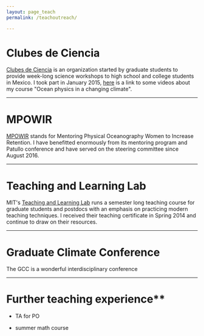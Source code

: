 ```yaml
---
layout: page_teach
permalink: /teachoutreach/

---
```


# Clubes de Ciencia


[Clubes de Ciencia](https://www.clubesdeciencia.mx/) is an organization started by graduate students to provide week-long science workshops to high school and college students in Mexico. I took part in January 2015, [here](https://www.youtube.com/watch?v=qCBdvfZ3lZM) is a link to some videos about my course "Ocean physics in a changing climate".


---

# MPOWIR

[MPOWIR](mpowir.org) stands for Mentoring Physical Oceanography Women to Increase Retention. I have benefitted enormously from its mentoring program and Patullo conference and have served on the steering committee since August 2016.

---

# Teaching and Learning Lab

MIT's [Teaching and Learning Lab](http://tll.mit.edu/) runs a semester long teaching course for graduate students and postdocs with an emphasis on practicing modern teaching techniques. I received their teaching certificate in Spring 2014 and continue to draw on their resources.


---

# Graduate Climate Conference

The GCC is a wonderful interdisciplinary conference

---

# Further teaching experience**

* TA for PO

* summer math course
